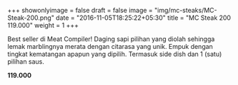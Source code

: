 +++
showonlyimage = false
draft = false
image = "img/mc-steaks/MC-Steak-200.png"
date = "2016-11-05T18:25:22+05:30"
title = "MC Steak 200 119.000"
weight = 1
+++

Best seller di Meat Compiler! Daging sapi pilihan yang diolah sehingga lemak marblingnya merata dengan citarasa yang unik. Empuk dengan tingkat kematangan apapun yang dipilih. Termasuk side dish dan 1 (satu) pilihan saus.

**119.000**